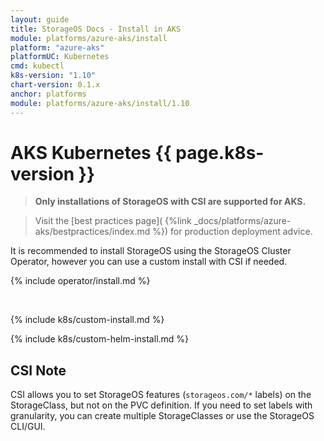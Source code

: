 ```yaml
---
layout: guide
title: StorageOS Docs - Install in AKS
module: platforms/azure-aks/install
platform: "azure-aks"
platformUC: Kubernetes
cmd: kubectl
k8s-version: "1.10"
chart-version: 0.1.x
anchor: platforms
module: platforms/azure-aks/install/1.10
---
```


# AKS Kubernetes {{ page.k8s-version }}

> __Only installations of StorageOS with CSI are supported for AKS.__

> Visit the [best practices page](
> {%link _docs/platforms/azure-aks/bestpractices/index.md %}) for production
> deployment advice.

It is recommended to install StorageOS using the StorageOS Cluster Operator,
however you can use a custom install with CSI if needed.

{% include operator/install.md %}

&nbsp;

{% include k8s/custom-install.md %}

{% include k8s/custom-helm-install.md %}

## CSI Note

CSI allows you to set StorageOS features (`storageos.com/*` labels) on the
StorageClass, but not on the PVC definition. If you need to set labels with
granularity, you can create multiple StorageClasses or use the StorageOS
CLI/GUI.
